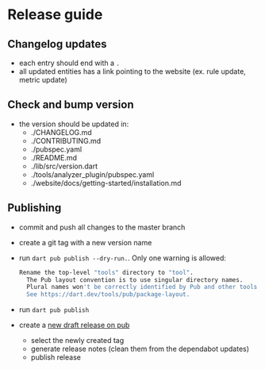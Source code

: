 # Release guide

## Changelog updates

* each entry should end with a `.`
* all updated entities has a link pointing to the website (ex. rule update, metric update)

## Check and bump version

* the version should be updated in:
  * ./CHANGELOG.md
  * ./CONTRIBUTING.md
  * ./pubspec.yaml
  * ./README.md
  * ./lib/src/version.dart
  * ./tools/analyzer_plugin/pubspec.yaml
  * ./website/docs/getting-started/installation.md

## Publishing

* commit and push all changes to the master branch
* create a git tag with a new version name
* run `dart pub publish --dry-run.`. Only one warning is allowed:

  ```bash
  Rename the top-level "tools" directory to "tool".
    The Pub layout convention is to use singular directory names.
    Plural names won't be correctly identified by Pub and other tools.
    See https://dart.dev/tools/pub/package-layout.
  ```

* run `dart pub publish`
* create a [new draft release on pub](https://github.com/dart-code-checker/dart-code-metrics/releases)
  * select the newly created tag
  * generate release notes (clean them from the dependabot updates)
  * publish release
